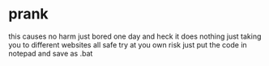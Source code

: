 # prank
this causes no harm just bored one day and heck it does nothing just taking you to different websites all safe try at you own risk just put the code in notepad and save as .bat
